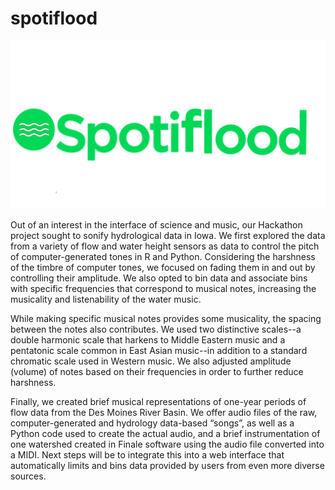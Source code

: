 # spotiflood

![](https://raw.githubusercontent.com/gregjewi/spotiflood/main/misc/spotiflood.png)

Out of an interest in the interface of science and music, our Hackathon project sought to sonify hydrological data in Iowa.  We first explored the data from a variety of flow and water height sensors as data to control the pitch of computer-generated tones in R and Python. Considering the harshness of the timbre of computer tones, we focused on fading them in and out by controlling their amplitude. We also opted to bin data and associate bins with specific frequencies that correspond to musical notes, increasing the musicality and listenability of the water music. 

While making specific musical notes provides some musicality, the spacing between the notes also contributes. We used two distinctive scales--a double harmonic scale that harkens to Middle Eastern music and a pentatonic scale common in East Asian music--in addition to a standard chromatic scale used in Western music. We also adjusted amplitude (volume) of notes based on their frequencies in order to further reduce harshness. 

Finally, we created brief musical representations of one-year periods of flow data from the Des Moines River Basin. We offer audio files of the raw, computer-generated and hydrology data-based “songs”, as well as a Python code used to create the actual audio, and a brief instrumentation of one watershed created in Finale software using the audio file converted into a MIDI. Next steps will be to integrate this into a web interface that automatically limits and bins data provided by users from even more diverse sources.
